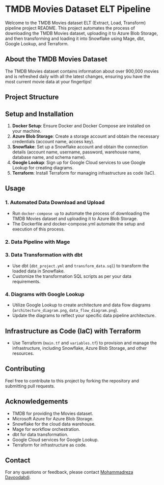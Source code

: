 # TMDB Movies Dataset ELT Pipeline

Welcome to the TMDB Movies dataset ELT (Extract, Load, Transform) pipeline project README. This project automates the process of downloading the TMDB Movies dataset, uploading it to Azure Blob Storage, and then transforming and loading it into Snowflake using Mage, dbt, Google Lookup, and Terraform.

## About the TMDB Movies Dataset

The TMDB Movies dataset contains information about over 900,000 movies and is refreshed daily with all the latest changes, ensuring you have the most current movie data at your fingertips!

## Project Structure


## Setup and Installation

1. **Docker Setup**: Ensure Docker and Docker Compose are installed on your machine.
2. **Azure Blob Storage**: Create a storage account and obtain the necessary credentials (account name, access key).
3. **Snowflake**: Set up a Snowflake account and obtain the connection details (account name, username, password, warehouse name, database name, and schema name).
4. **Google Lookup**: Sign up for Google Cloud services to use Google Lookup for creating diagrams.
5. **Terraform**: Install Terraform for managing infrastructure as code (IaC).

## Usage

### 1. Automated Data Download and Upload

- Run `docker-compose up` to automate the process of downloading the TMDB Movies dataset and uploading it to Azure Blob Storage.
- The Dockerfile and docker-compose.yml automate the setup and execution of this process.

### 2. Data Pipeline with Mage

### 3. Data Transformation with dbt

- Use dbt (`dbt_project.yml` and `transform_data.sql`) to transform the loaded data in Snowflake.
- Customize the transformation SQL scripts as per your data requirements.

### 4. Diagrams with Google Lookup

- Utilize Google Lookup to create architecture and data flow diagrams (`architecture_diagram.png`, `data_flow_diagram.png`).
- Update the diagrams to reflect your specific data pipeline architecture.

## Infrastructure as Code (IaC) with Terraform

- Use Terraform (`main.tf` and `variables.tf`) to provision and manage the infrastructure, including Snowflake, Azure Blob Storage, and other resources.

## Contributing

Feel free to contribute to this project by forking the repository and submitting pull requests.

## Acknowledgements

- TMDB for providing the Movies dataset.
- Microsoft Azure for Azure Blob Storage.
- Snowflake for the cloud data warehouse.
- Mage for workflow orchestration.
- dbt for data transformation.
- Google Cloud services for Google Lookup.
- Terraform for infrastructure as code.

## Contact

For any questions or feedback, please contact [Mohammadreza Davoodabdi](mailto:mohammadrezadavidabadi@gmail.com).

